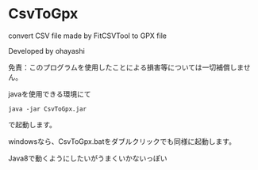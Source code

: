 # CsvToGpx
convert CSV file made by FitCSVTool to GPX file

Developed by ohayashi

免責：このプログラムを使用したことによる損害等については一切補償しません。

javaを使用できる環境にて
```
java -jar CsvToGpx.jar
```
で起動します。

windowsなら、CsvToGpx.batをダブルクリックでも同様に起動します。

Java8で動くようにしたいがうまくいかないっぽい
